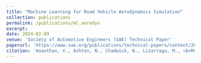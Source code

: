 ```yaml
---
title: "Machine Learning for Road Vehicle Aerodynamics Simulation"
collection: publications
permalink: /publications/ml_aerodyn
excerpt:
date: 2024-02-09
venue: 'Society of Automotive Engineers (SAE) Technical Paper'
paperurl: 'https://www.sae.org/publications/technical-papers/content/2024-01-2529/'
citation: 'Ananthan, V., Ashton, N., Chadwick, N., Lizarraga, M., <b>Maddix, D.C.</b>, et al. (2024). &quot;Machine Learning for Road Vehicle Aerodynamics Simulation.&quot; <i>Society of Automotive Engineers (SAE) Technical Paper</i>.'
---
```


